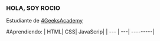 ### HOLA, SOY ROCIO
Estudiante de [4GeeksAcademy](https://github.com/4GeeksAcademy)


#Aprendiendo: 
| HTML| CSS| JavaScrip|
| --- | ---| ---------|

